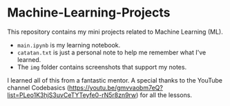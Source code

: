 # Machine-Learning-Projects
This repository contains my mini projects related to Machine Learning (ML).

- `main.ipynb` is my learning notebook.
- `catatan.txt` is just a personal note to help me remember what I've learned.
- The `img` folder contains screenshots that support my notes.

I learned all of this from a fantastic mentor. A special thanks to the YouTube channel Codebasics (https://youtu.be/gmvvaobm7eQ?list=PLeo1K3hjS3uvCeTYTeyfe0-rN5r8zn9rw) for all the lessons.
